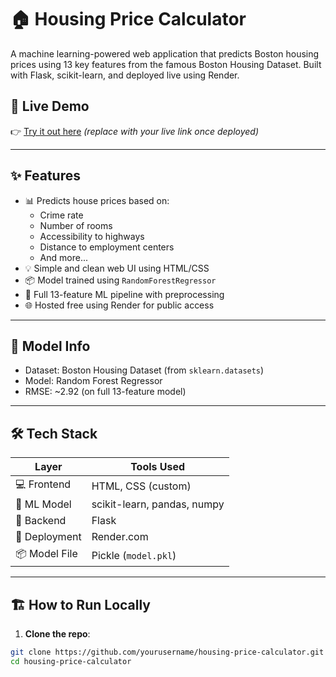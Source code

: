 # 🏠 Housing Price Calculator

A machine learning-powered web application that predicts Boston housing prices using 13 key features from the famous Boston Housing Dataset. Built with Flask, scikit-learn, and deployed live using Render.

## 🚀 Live Demo

👉 [Try it out here](https://your-app-name.onrender.com)  *(replace with your live link once deployed)*

---

## ✨ Features

- 📊 Predicts house prices based on:
  - Crime rate
  - Number of rooms
  - Accessibility to highways
  - Distance to employment centers
  - And more...
- 💡 Simple and clean web UI using HTML/CSS
- 📦 Model trained using `RandomForestRegressor`
- 🧠 Full 13-feature ML pipeline with preprocessing
- 🌐 Hosted free using Render for public access

---

## 🧠 Model Info

- Dataset: Boston Housing Dataset (from `sklearn.datasets`)
- Model: Random Forest Regressor
- RMSE: ~2.92 (on full 13-feature model)

---

## 🛠️ Tech Stack

| Layer           | Tools Used                  |
|----------------|-----------------------------|
| 💻 Frontend     | HTML, CSS (custom)          |
| 🧠 ML Model     | scikit-learn, pandas, numpy |
| 🔧 Backend      | Flask                       |
| 🚀 Deployment   | Render.com                  |
| 📦 Model File   | Pickle (`model.pkl`)        |

---

## 🏗️ How to Run Locally

1. **Clone the repo**:

```bash
git clone https://github.com/yourusername/housing-price-calculator.git
cd housing-price-calculator
